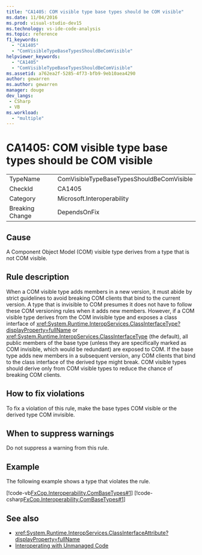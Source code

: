 ```yaml
---
title: "CA1405: COM visible type base types should be COM visible"
ms.date: 11/04/2016
ms.prod: visual-studio-dev15
ms.technology: vs-ide-code-analysis
ms.topic: reference
f1_keywords:
  - "CA1405"
  - "ComVisibleTypeBaseTypesShouldBeComVisible"
helpviewer_keywords:
  - "CA1405"
  - "ComVisibleTypeBaseTypesShouldBeComVisible"
ms.assetid: a762ea2f-5285-4f73-bfb9-9eb10aea4290
author: gewarren
ms.author: gewarren
manager: douge
dev_langs:
 - CSharp
 - VB
ms.workload:
  - "multiple"
---
```

# CA1405: COM visible type base types should be COM visible

|||
|-|-|
|TypeName|ComVisibleTypeBaseTypesShouldBeComVisible|
|CheckId|CA1405|
|Category|Microsoft.Interoperability|
|Breaking Change|DependsOnFix|

## Cause
 A Component Object Model (COM) visible type derives from a type that is not COM visible.

## Rule description
 When a COM visible type adds members in a new version, it must abide by strict guidelines to avoid breaking COM clients that bind to the current version. A type that is invisible to COM presumes it does not have to follow these COM versioning rules when it adds new members. However, if a COM visible type derives from the COM invisible type and exposes a class interface of <xref:System.Runtime.InteropServices.ClassInterfaceType?displayProperty=fullName> or <xref:System.Runtime.InteropServices.ClassInterfaceType> (the default), all public members of the base type (unless they are specifically marked as COM invisible, which would be redundant) are exposed to COM. If the base type adds new members in a subsequent version, any COM clients that bind to the class interface of the derived type might break. COM visible types should derive only from COM visible types to reduce the chance of breaking COM clients.

## How to fix violations
 To fix a violation of this rule, make the base types COM visible or the derived type COM invisible.

## When to suppress warnings
 Do not suppress a warning from this rule.

## Example
 The following example shows a type that violates the rule.

 [!code-vb[FxCop.Interoperability.ComBaseTypes#1](../code-quality/codesnippet/VisualBasic/ca1405-com-visible-type-base-types-should-be-com-visible_1.vb)]
 [!code-csharp[FxCop.Interoperability.ComBaseTypes#1](../code-quality/codesnippet/CSharp/ca1405-com-visible-type-base-types-should-be-com-visible_1.cs)]

## See also

- <xref:System.Runtime.InteropServices.ClassInterfaceAttribute?displayProperty=fullName>
- [Interoperating with Unmanaged Code](/dotnet/framework/interop/index)